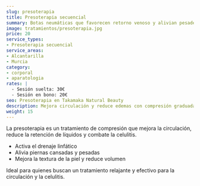 ```yaml
---
slug: presoterapia
title: Presoterapia secuencial
summary: Botas neumáticas que favorecen retorno venoso y alivian pesadez.
image: tratamientos/presoterapia.jpg
price: 20
service_types:
- Presoterapia secuencial
service_areas:
- Alcantarilla
- Murcia
category:
- corporal
- aparatologia
rates: |
  - Sesión suelta: 30€
  - Sesión en bono: 20€
seo: Presoterapia en Takamaka Natural Beauty
description: Mejora circulación y reduce edemas con compresión graduada en piernas y abdomen.
weight: 15
---
```


La presoterapia es un tratamiento de compresión que mejora la circulación, reduce la retención de líquidos y combate la celulitis.

- Activa el drenaje linfático
- Alivia piernas cansadas y pesadas
- Mejora la textura de la piel y reduce volumen

Ideal para quienes buscan un tratamiento relajante y efectivo para la circulación y la celulitis.
